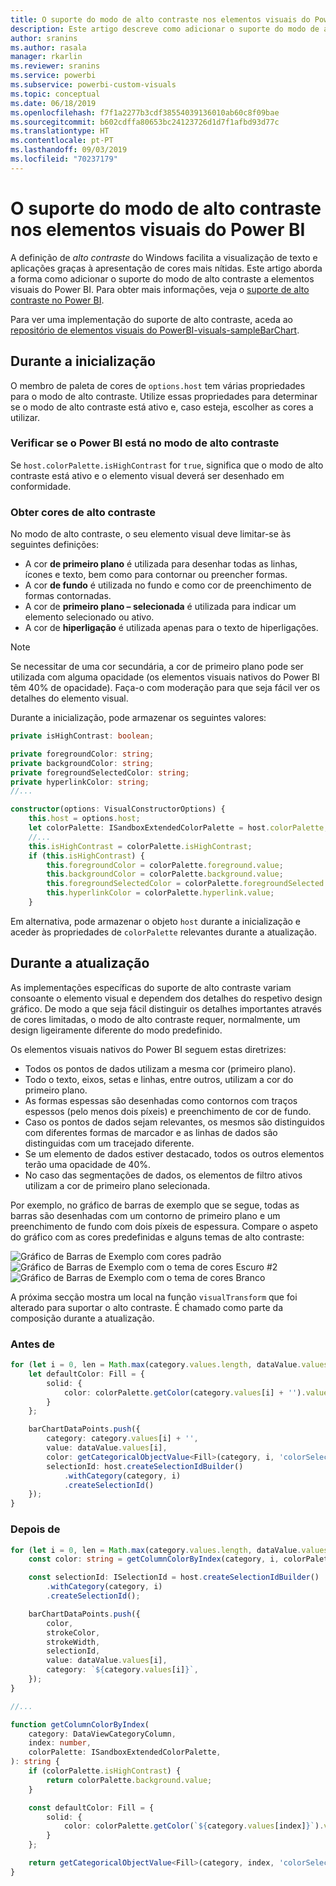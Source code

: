 ```yaml
---
title: O suporte do modo de alto contraste nos elementos visuais do Power BI
description: Este artigo descreve como adicionar o suporte do modo de alto contraste a elementos visuais do Power BI.
author: sranins
ms.author: rasala
manager: rkarlin
ms.reviewer: sranins
ms.service: powerbi
ms.subservice: powerbi-custom-visuals
ms.topic: conceptual
ms.date: 06/18/2019
ms.openlocfilehash: f7f1a2277b3cdf38554039136010ab60c8f09bae
ms.sourcegitcommit: b602cdffa80653bc24123726d1d7f1afbd93d77c
ms.translationtype: HT
ms.contentlocale: pt-PT
ms.lasthandoff: 09/03/2019
ms.locfileid: "70237179"
---
```

# <a name="high-contrast-mode-support-in-power-bi-visuals"></a>O suporte do modo de alto contraste nos elementos visuais do Power BI

A definição de *alto contraste* do Windows facilita a visualização de texto e aplicações graças à apresentação de cores mais nítidas. Este artigo aborda a forma como adicionar o suporte do modo de alto contraste a elementos visuais do Power BI. Para obter mais informações, veja o [suporte de alto contraste no Power BI](https://powerbi.microsoft.com/blog/power-bi-desktop-june-2018-feature-summary/#highContrast).

Para ver uma implementação do suporte de alto contraste, aceda ao [repositório de elementos visuais do PowerBI-visuals-sampleBarChart](https://github.com/Microsoft/PowerBI-visuals-sampleBarChart/commit/61011c82b66ca0d3321868f1d089c65101ca42e6).

## <a name="on-initialization"></a>Durante a inicialização

O membro de paleta de cores de `options.host` tem várias propriedades para o modo de alto contraste. Utilize essas propriedades para determinar se o modo de alto contraste está ativo e, caso esteja, escolher as cores a utilizar.

### <a name="detect-that-power-bi-is-in-high-contrast-mode"></a>Verificar se o Power BI está no modo de alto contraste

Se `host.colorPalette.isHighContrast` for `true`, significa que o modo de alto contraste está ativo e o elemento visual deverá ser desenhado em conformidade.

### <a name="get-high-contrast-colors"></a>Obter cores de alto contraste

No modo de alto contraste, o seu elemento visual deve limitar-se às seguintes definições:

* A cor **de primeiro plano** é utilizada para desenhar todas as linhas, ícones e texto, bem como para contornar ou preencher formas.
* A cor **de fundo** é utilizada no fundo e como cor de preenchimento de formas contornadas.
* A cor de **primeiro plano – selecionada** é utilizada para indicar um elemento selecionado ou ativo.
* A cor de **hiperligação** é utilizada apenas para o texto de hiperligações.

> [!NOTE]
> Se necessitar de uma cor secundária, a cor de primeiro plano pode ser utilizada com alguma opacidade (os elementos visuais nativos do Power BI têm 40% de opacidade). Faça-o com moderação para que seja fácil ver os detalhes do elemento visual.

Durante a inicialização, pode armazenar os seguintes valores:

```typescript
private isHighContrast: boolean;

private foregroundColor: string;
private backgroundColor: string;
private foregroundSelectedColor: string;
private hyperlinkColor: string;
//...

constructor(options: VisualConstructorOptions) {
    this.host = options.host;
    let colorPalette: ISandboxExtendedColorPalette = host.colorPalette;
    //...
    this.isHighContrast = colorPalette.isHighContrast;
    if (this.isHighContrast) {
        this.foregroundColor = colorPalette.foreground.value;
        this.backgroundColor = colorPalette.background.value;
        this.foregroundSelectedColor = colorPalette.foregroundSelected.value;
        this.hyperlinkColor = colorPalette.hyperlink.value;
    }
```

Em alternativa, pode armazenar o objeto `host` durante a inicialização e aceder às propriedades de `colorPalette` relevantes durante a atualização.

## <a name="on-update"></a>Durante a atualização

As implementações específicas do suporte de alto contraste variam consoante o elemento visual e dependem dos detalhes do respetivo design gráfico. De modo a que seja fácil distinguir os detalhes importantes através de cores limitadas, o modo de alto contraste requer, normalmente, um design ligeiramente diferente do modo predefinido.

Os elementos visuais nativos do Power BI seguem estas diretrizes:

* Todos os pontos de dados utilizam a mesma cor (primeiro plano).
* Todo o texto, eixos, setas e linhas, entre outros, utilizam a cor do primeiro plano.
* As formas espessas são desenhadas como contornos com traços espessos (pelo menos dois píxeis) e preenchimento de cor de fundo.
* Caso os pontos de dados sejam relevantes, os mesmos são distinguidos com diferentes formas de marcador e as linhas de dados são distinguidas com um tracejado diferente.
* Se um elemento de dados estiver destacado, todos os outros elementos terão uma opacidade de 40%.
* No caso das segmentações de dados, os elementos de filtro ativos utilizam a cor de primeiro plano selecionada.

Por exemplo, no gráfico de barras de exemplo que se segue, todas as barras são desenhadas com um contorno de primeiro plano e um preenchimento de fundo com dois píxeis de espessura. Compare o aspeto do gráfico com as cores predefinidas e alguns temas de alto contraste:

![Gráfico de Barras de Exemplo com cores padrão](./media/hc-samplebarchart-standard.png)
![Gráfico de Barras de Exemplo com o tema de cores *Escuro #2*](./media/hc-samplebarchart-dark2.png)
![Gráfico de Barras de Exemplo com o tema de cores *Branco*](./media/hc-samplebarchart-white.png)

A próxima secção mostra um local na função `visualTransform` que foi alterado para suportar o alto contraste. É chamado como parte da composição durante a atualização.

### <a name="before"></a>Antes de

```typescript
for (let i = 0, len = Math.max(category.values.length, dataValue.values.length); i < len; i++) {
    let defaultColor: Fill = {
        solid: {
            color: colorPalette.getColor(category.values[i] + '').value
        }
    };

    barChartDataPoints.push({
        category: category.values[i] + '',
        value: dataValue.values[i],
        color: getCategoricalObjectValue<Fill>(category, i, 'colorSelector', 'fill', defaultColor).solid.color,
        selectionId: host.createSelectionIdBuilder()
            .withCategory(category, i)
            .createSelectionId()
    });
}
```

### <a name="after"></a>Depois de

```typescript
for (let i = 0, len = Math.max(category.values.length, dataValue.values.length); i < len; i++) {
    const color: string = getColumnColorByIndex(category, i, colorPalette);

    const selectionId: ISelectionId = host.createSelectionIdBuilder()
        .withCategory(category, i)
        .createSelectionId();

    barChartDataPoints.push({
        color,
        strokeColor,
        strokeWidth,
        selectionId,
        value: dataValue.values[i],
        category: `${category.values[i]}`,
    });
}

//...

function getColumnColorByIndex(
    category: DataViewCategoryColumn,
    index: number,
    colorPalette: ISandboxExtendedColorPalette,
): string {
    if (colorPalette.isHighContrast) {
        return colorPalette.background.value;
    }

    const defaultColor: Fill = {
        solid: {
            color: colorPalette.getColor(`${category.values[index]}`).value,
        }
    };

    return getCategoricalObjectValue<Fill>(category, index, 'colorSelector', 'fill', defaultColor).solid.color;
}
```
